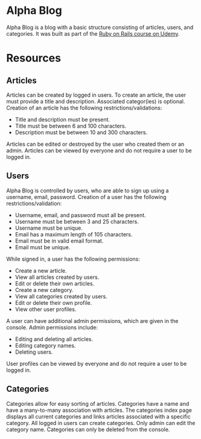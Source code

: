 # Alpha Blog

Alpha Blog is a blog with a basic structure consisting of articles, users, and 
categories. It was built as part of the [Ruby on Rails course on Udemy](https://www.udemy.com/course/the-complete-ruby-on-rails-developer-course/).

# Resources

## Articles

Articles can be created by logged in users. To create an article, the user must 
provide a title and description. Associated categor(ies) is optional. Creation 
of an article has the following restrictions/validations:

* Title and description must be present.
* Title must be between 6 and 100 characters.
* Description must be between 10 and 300 characters.

Articles can be edited or destroyed by the user who created them or an admin. 
Articles can be viewed by everyone and do not require a user to be logged in.

## Users

Alpha Blog is controlled by users, who are able to sign up using a username, 
email, password. Creation of a user has the following restrictions/validation:

* Username, email, and password must all be present.
* Username must be between 3 and 25 characters.
* Username must be unique.
* Email has a maximum length of 105 characters.
* Email must be in valid email format.
* Email must be unique.

While signed in, a user has the following permissions:

* Create a new article.
* View all articles created by users.
* Edit or delete their own articles.
* Create a new category.
* View all categories created by users.
* Edit or delete their own profile.
* View other user profiles.

A user can have additional admin permissions, which are given in the console. 
Admin permissions include:

* Editing and deleting all articles.
* Editing category names.
* Deleting users.

User profiles can be viewed by everyone and do not require a user to be logged in.

## Categories

Categories allow for easy sorting of articles. Categories have a name and have a
 many-to-many association with articles. The categories index page displays all 
 current categories and links articles associated with a specific category. All 
 logged in users can create categories. Only admin can edit the category name. 
 Categories can only be deleted from the console.